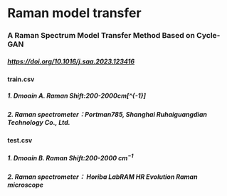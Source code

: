 # Raman model transfer
### A Raman Spectrum Model Transfer Method Based on Cycle-GAN
##### https://doi.org/10.1016/j.saa.2023.123416
#### **train.csv**  
##### 1. Dmoain A. Raman Shift:200-2000cm[^{-1}]
##### 2. Raman spectrometer：Portman785, Shanghai Ruhaiguangdian Technology Co., Ltd.
#### **test.csv**  
##### 1. Dmoain B. Raman Shift:200-2000 ${cm}^{-1}$
##### 2. Raman spectrometer： Horiba LabRAM HR Evolution Raman microscope
